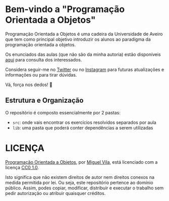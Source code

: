 # Bem-vindo a "Programação Orientada a Objetos"

Programação Orientada a Objetos é uma cadeira da Universidade de Aveiro que tem como principal objetivo introduzir os alunos ao paradigma da programação orientada a objetos.

Os enunciados das aulas (que não são da minha autoria) estão disponíveis [aqui](https://uapt33090-my.sharepoint.com/personal/aleixomatos_ua_pt/_layouts/15/onedrive.aspx?id=%2Fpersonal%2Faleixomatos%5Fua%5Fpt%2FDocuments%2F%40UA%2FAulas%2FPOO%2FPOO%2FeLearning%2FP) para consulta dos interessados.

Considera seguir-me no [Twitter](https://twitter.com/miguelviladev) ou no [Instagram](https://www.instagram.com/miguelviladev/) para futuras atualizações e informações ou para tirar dúvidas.

Vá, força nos dedos! 🚀

## Estrutura e Organização

O repositório é composto essencialmente por 2 pastas:

- `src`: onde vais encontrar os exercícios resolvidos separados por aula 
- `lib`: uma pasta que poderá conter dependências a serem utilizadas


# LICENÇA

[Programação Orientada a Objetos](https://github.com/miguelviladev/programacao-orientada-a-objetos), por [Miguel Vila](https://github.com/miguelviladev), está licenciado com a licença [CC0 1.0](LICENSE).

Isto significa que não existem direitos de autor nem direitos conexos na medida permitida por lei. Ou seja, este repositório pertence ao domínio público. Assim, podes copiar, modificar, distribuir e executar o trabalho sem pedir autorização ou atribuir quaisquer créditos.